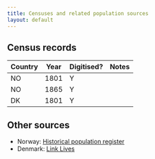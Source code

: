 ```yaml
---
title: Censuses and related population sources
layout: default
---
```


## Census records

| Country | Year | Digitised? | Notes |
| --- | --- | --- | --- |
| NO | 1801 | Y | |
| NO | 1865 | Y | |
| DK | 1801 | Y | |

## Other sources
- Norway: [Historical population register](https://histreg.no/)
- Denmark: [Link Lives](https://link-lives.dk/)
